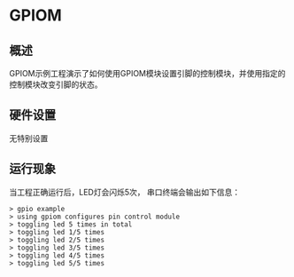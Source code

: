 # GPIOM
## 概述

GPIOM示例工程演示了如何使用GPIOM模块设置引脚的控制模块，并使用指定的控制模块改变引脚的状态。

## 硬件设置

无特别设置

## 运行现象

当工程正确运行后，LED灯会闪烁5次， 串口终端会输出如下信息：
```
> gpio example
> using gpiom configures pin control module
> toggling led 5 times in total
> toggling led 1/5 times
> toggling led 2/5 times
> toggling led 3/5 times
> toggling led 4/5 times
> toggling led 5/5 times
```
